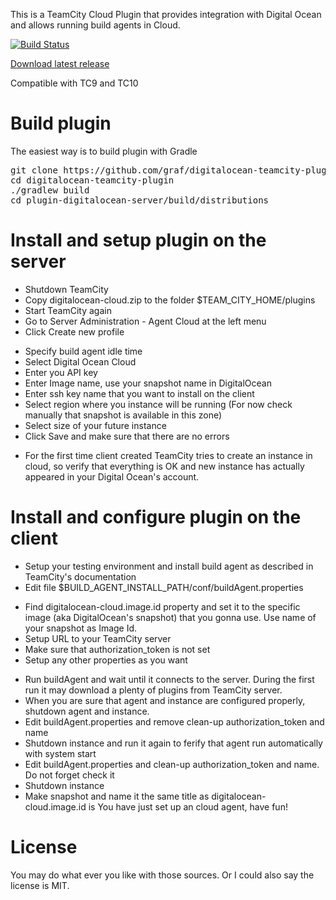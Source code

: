 This is a TeamCity Cloud Plugin that provides integration with Digital Ocean and allows running build agents in Cloud.

[![Build Status](https://travis-ci.org/graf/digitalocean-teamcity-plugin.svg?branch=master)](https://travis-ci.org/graf/digitalocean-teamcity-plugin)

<a href="https://github.com/graf/digitalocean-teamcity-plugin/releases">Download latest release</a>

Compatible with TC9 and TC10

Build plugin
===============================
The easiest way is to build plugin with Gradle

<pre>
git clone https://github.com/graf/digitalocean-teamcity-plugin.git
cd digitalocean-teamcity-plugin
./gradlew build
cd plugin-digitalocean-server/build/distributions
</pre>

Install and setup plugin on the server
=============================
- Shutdown TeamCity
- Copy digitalocean-cloud.zip to the folder $TEAM_CITY_HOME/plugins
- Start TeamCity again
- Go to Server Administration - Agent Cloud at the left menu
- Click Create new profile
 * Specify build agent idle time
 * Select Digital Ocean Cloud
 * Enter you API key
 * Enter Image name, use your snapshot name in DigitalOcean
 * Enter ssh key name that you want to install on the client
 * Select region where you instance will be running (For now check manually that snapshot is available in this zone)
 * Select size of your future instance
 * Click Save and make sure that there are no errors
- For the first time client created TeamCity tries to create an instance in cloud, so verify that everything is OK and new instance has actually appeared in your Digital Ocean's account.

Install and configure plugin on the client
============================================
- Setup your testing environment and install build agent as described in TeamCity's documentation
- Edit file $BUILD_AGENT_INSTALL_PATH/conf/buildAgent.properties
 * Find digitalocean-cloud.image.id property and set it to the specific image (aka DigitalOcean's snapshot) that you gonna use. Use name of your snapshot as Image Id.
 * Setup URL to your TeamCity server
 * Make sure that authorization_token is not set
 * Setup any other properties as you want
- Run buildAgent and wait until it connects to the server. During the first run it may download a plenty of plugins from TeamCity server.
- When you are sure that agent and instance are configured properly, shutdown agent and instance.
- Edit buildAgent.properties and remove clean-up authorization_token and name
- Shutdown instance and run it again to ferify that agent run automatically with system start
- Edit buildAgent.properties and clean-up authorization_token and name. Do not forget check it
- Shutdown instance
- Make snapshot and name it the same title as digitalocean-cloud.image.id is
You have just set up an cloud agent, have fun!

License
=======
You may do what ever you like with those sources. 
Or I could also say the license is MIT.
